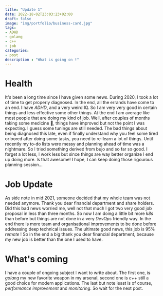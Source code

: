 ```yaml
---
title: "Update 1"
date: 2022-18-02T23:03:23+02:00
draft: false
image: "img/portfolio/business-card.jpg"
tags:
- ADHD
- golang
- c++
- job
categories:
- post
description : "What is going on !"
---
```


# Health
It's been a long time since I have given some news. 
During 2020, I took a lot of time to get properly diagnosed.
In the end, all the errands have come to an end. I have *ADHD*,
and a very weird IQ. So I am very very good in certain things
and less effective some other things. At the end I am average like
most people that are doing my kind of job. Well, after couples 
of months taking some medicine 💊, things have improved but not 
the point I was expecting. I guess some tunings are still needed.
The bad things about being diagnosed this late, even if 
finally understand why you feel some tired or bored after
doing some tasks, you need to re-learn a lot of things. 
Until recently my to-do lists were messy and planning ahead of time
was a nightmare. So I tried something derived from bujo and so far
so good. I forget a lot less, I work less but since things
are way better organize I end up doing more. Is that 
awesome! I hope, I can keep doing those rigourous planning
session...

# Job Update
As side note in mid 2021, someone decided that my whole team
was not needed anymore. Thank you dear financial department and 
share holders. Did this bad news worried me, well not that much I got 
two very good job proposal in less than three months.
So now I am doing a little bit more *k8s* than before but things
are not done in a very *DevOps* friendly way. In the end there is 
more team and organisational improvements to be done before addressing deep technical
issues. The ultimate good news, this job is 95% *remote* !
So in the end a big thank you dear financial department, because my new job
is better than the one I used to have.

# What's coming
I have a couple of ongoing subject I want to write about.
The first one, is *golang* my new favorite weapon in my
arsenal, second one is *c++* still a good choice for modern applications.
The last but note least is of course, *performance improvement* and *monitoring*.
So wait for the next post.
